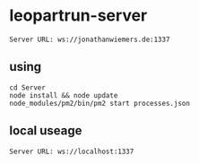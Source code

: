 # leopartrun-server

```
Server URL: ws://jonathanwiemers.de:1337
```

## using

```
cd Server
node install && node update
node_modules/pm2/bin/pm2 start processes.json
```

## local useage
```
Server URL: ws://localhost:1337
```